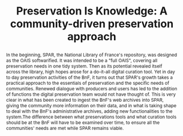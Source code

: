 ---
abstract: In the beginning, SPAR, the National Library of France's repository, was
  designed as the OAIS softwarified. It was intended to be a "full OAIS", covering
  all preservation needs in one tidy system. Then as its potential revealed itself
  across the library, high hopes arose for a do-it-all digital curation tool. Yet
  in day to day preservation activities of the BnF, it turns out that SPAR's growth
  takes a practical approach to the essentials of preservation and the specific needs
  of communities. Renewed dialogue with producers and users has led to the addition
  of functions the digital preservation team would not have thought of. This is very
  clear in what has been created to ingest the BnF's web archives into SPAR, giving
  the community more information on their data, and in what is taking shape to deal
  with the BnF's administrative archives, adding new functionalities to the system.The
  difference between what preservations tools and what curation tools should be at
  the BnF will have to be examined over time, to ensure all the communities' needs
  are met while SPAR remains viable.
creators:
- Derrot, Sophie
- Oury, Clement
- Peyrard, Sebastien
- Fauduet, Louise
date: null
document_url: https://services.phaidra.univie.ac.at/api/object/o:292755/download
grand_parent: iPRES
institutions: []
keywords:
- ischool
- toronto
- canada
- digital curation
- preservation repository
- web legal deposit
- digital archives
landing_page_url: https://phaidra.univie.ac.at/o:292755
language: eng
layout: publication
license: CC BY-NC-SA 3.0 AT
notes_url: null
parent: iPRES 2012
presentation_url: null
publication_type: paper
size: 594017
source_name: iPRES
title: 'Preservation Is Knowledge: A community-driven preservation approach'
year: 2012
---